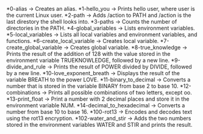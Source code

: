 *0-alias -> Creates an alias.
*1-hello_you -> Prints hello user, where user is the current Linux user.
*2-path -> Adds /action to PATH and /action is the last direstory the shell looks into.
*3-paths -> Counts the number of directories in the PATH.
*4-global_variables -> Lists environment variables.
*5-local_variables -> Lists all local variables and environment variables, and functions.
*6-create_local_variable -> Creates local variable.
*7-create_global_variable -> Creates global variable.
*8-true_knowledge -> Prints the result of the addition of 128 with the value stored in the environment variable TRUEKNOWLEDGE, followed by a new line.
*9-divide_and_rule -> Prints the result of POWER divided by DIVIDE, followed by a new line.
*10-love_exponent_breath -> Displays the result of the variable BREATH to the power LOVE.
*11-binary_to_decimal -> Converts a number that is stored in the variable BINARY from base 2 to base 10.
*12-combinations -> Prints all possible combinations of two letters, except oo.
*13-print_float -> Print a number with 2 decimal places and store it in the environment variable NUM.
*14-decimal_to_hexadecimal -> Converts a number from base 10 to base 16.
*100-rot13 -> Encodes and decodes text using the rot13 encryption.
*102-water_and_stir -> Adds the two numbers stored in the environment variables WATER and STIR and prints the result.